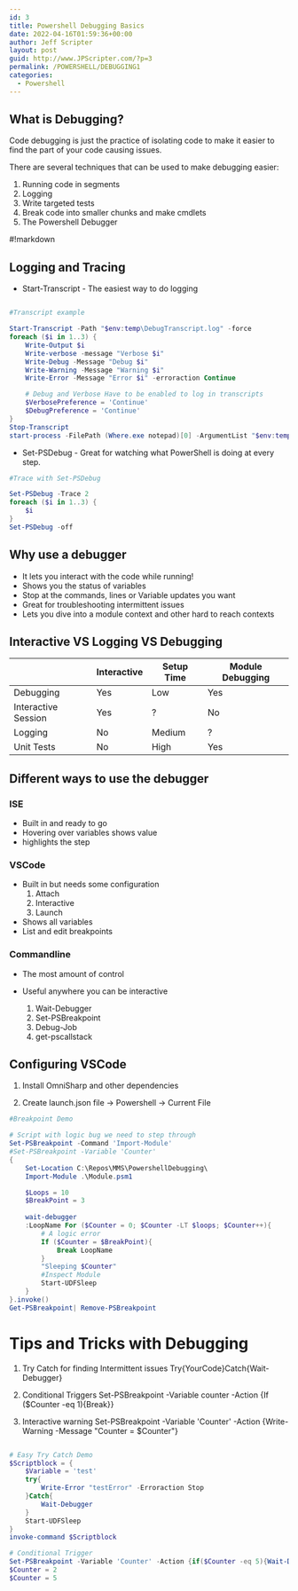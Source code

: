 ```yaml
---
id: 3
title: Powershell Debugging Basics
date: 2022-04-16T01:59:36+00:00
author: Jeff Scripter
layout: post
guid: http://www.JPScripter.com/?p=3
permalink: /POWERSHELL/DEBUGGING1
categories:
  - Powershell
---
```


## What is Debugging?

Code debugging is just the practice of isolating code to make it easier to find the part of your code causing issues. 

There are several techniques that can be used to make debugging easier:
1) Running code in segments
1) Logging 
1) Write targeted tests
1) Break code into smaller chunks and make cmdlets
1) The Powershell Debugger

#!markdown

## Logging and Tracing

* Start-Transcript - The easiest way to do logging

```powershell

#Transcript example

Start-Transcript -Path "$env:temp\DebugTranscript.log" -force
foreach ($i in 1..3) {
    Write-Output $i
    Write-verbose -message "Verbose $i"
    Write-Debug -Message "Debug $i"
    Write-Warning -Message "Warning $i"
    Write-Error -Message "Error $i" -erroraction Continue

    # Debug and Verbose Have to be enabled to log in transcripts
    $VerbosePreference = 'Continue'
    $DebugPreference = 'Continue'
}
Stop-Transcript
start-process -FilePath (Where.exe notepad)[0] -ArgumentList "$env:temp\DebugTranscript.log"

```

* Set-PSDebug - Great for watching what PowerShell is doing at every step.

```powershell
#Trace with Set-PSDebug

Set-PSDebug -Trace 2 
foreach ($i in 1..3) {
    $i
}
Set-PSDebug -off
```

## Why use a debugger
* It lets you interact with the code while running!
* Shows you the status of variables
* Stop at the commands, lines or Variable updates you want
* Great for troubleshooting intermittent issues 
* Lets you dive into a module context and other hard to reach contexts


## Interactive VS Logging VS Debugging

||Interactive| Setup Time| Module Debugging| 
|-|-|-|-|
|Debugging|Yes|Low|Yes|
|Interactive Session|Yes|?|No|
|Logging|No|Medium|?|
|Unit Tests|No|High|Yes| 

## Different ways to use the debugger
### ISE
* Built in and ready to go
* Hovering over variables shows value
* highlights the step

### VSCode
* Built in but needs some configuration
    1) Attach
    1) Interactive
    1) Launch
* Shows all variables
* List and edit breakpoints

### Commandline
* The most amount of control
* Useful anywhere you can be interactive

    1) Wait-Debugger
    1) Set-PSBreakpoint
    1) Debug-Job
    1) get-pscallstack

## Configuring VSCode

1) Install OmniSharp and other dependencies 

1) Create launch.json file -> Powershell -> Current File

```powershell
#Breakpoint Demo

# Script with logic bug we need to step through
Set-PSBreakpoint -Command 'Import-Module'
#Set-PSBreakpoint -Variable 'Counter'
{
    Set-Location C:\Repos\MMS\PowershellDebugging\
    Import-Module .\Module.psm1

    $Loops = 10
    $BreakPoint = 3
    
    wait-debugger
    :LoopName For ($Counter = 0; $Counter -LT $loops; $Counter++){
        # A logic error 
        If ($Counter = $BreakPoint){
            Break LoopName
        }
        "Sleeping $Counter"
        #Inspect Module
        Start-UDFSleep
    }
}.invoke()
Get-PSBreakpoint| Remove-PSBreakpoint
```

# Tips and Tricks with Debugging

1) Try Catch for finding Intermittent issues
    Try{YourCode}Catch{Wait-Debugger}

1) Conditional Triggers
    Set-PSBreakpoint -Variable counter -Action {If ($Counter -eq 1){Break}}

1) Interactive warning
    Set-PSBreakpoint -Variable 'Counter' -Action {Write-Warning -Message "Counter = $Counter"}

```powershell

# Easy Try Catch Demo
$Scriptblock = {
    $Variable = 'test'
    try{
        Write-Error "testError" -Erroraction Stop
    }Catch{
        Wait-Debugger
    }
    Start-UDFSleep 
}
invoke-command $Scriptblock 

# Conditional Trigger
Set-PSBreakpoint -Variable 'Counter' -Action {if($Counter -eq 5){Wait-Debugger}} 
$Counter = 2
$Counter = 5

```
